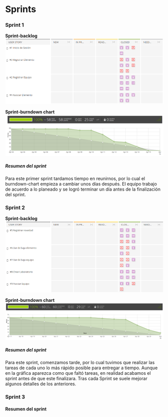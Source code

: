 # Sprints
### Sprint 1
**Sprint-backlog**\
![Sprint-backlog](sprint1backlog.PNG)

**Sprint-burndown chart**\
![Sprint-burndown chart](sprint1burndown.PNG)

##### Resumen del sprint
Para este primer sprint tardamos tiempo en reunirnos, por lo cual el burndown-chart empieza a 
cambiar unos días después. El equipo trabajo de acuerdo a lo planeado y se logró terminar un día antes de la
finalización del sprint.


### Sprint 2
**Sprint-backlog**\
![Sprint2-backlog](sprint2backlog.png)

**Sprint-burndown chart**\
![Sprint2-burndown](sprint2burndown.png)

##### Resumen del sprint
Para este sprint, comenzamos tarde, por lo cual tuvimos que realizar las tareas de cada uno
lo más rápido posible para entregar a tiempo. Aunque en la gráfica aparezca como que faltó tareas,
en realidad acabamos el sprint antes de que este finalizara.
Tras cada Sprint se suele mejorar algunos detalles de los anteriores. 


### Sprint 3



#### Resumen del sprint